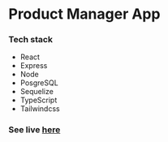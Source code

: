 # Product Manager App

### Tech stack
- React
- Express
- Node
- PosgreSQL
- Sequelize
- TypeScript
- Tailwindcss

### See live [here](https://products-app-frontend-five.vercel.app/)
